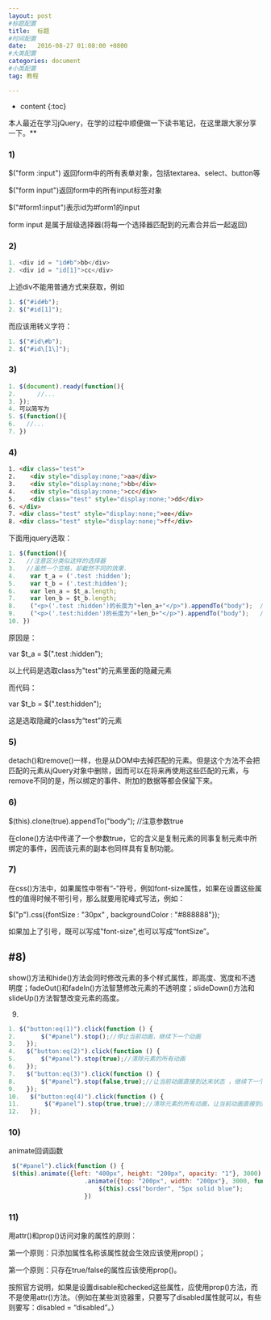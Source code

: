 ```yaml
---
layout: post
#标题配置
title:  标题
#时间配置
date:   2016-08-27 01:08:00 +0800
#大类配置
categories: document
#小类配置
tag: 教程

---
```




* content {:toc}





本人最近在学习jQuery，在学的过程中顺便做一下读书笔记，在这里跟大家分享一下。**



### 1)

$("form :input") 返回form中的所有表单对象，包括textarea、select、button等

$("form input")返回form中的所有input标签对象

$("#form1:input")表示id为#form1的input

form input 是属于层级选择器(将每一个选择器匹配到的元素合并后一起返回)



### 2) 

```javascript
1. <div id = "id#b">bb</div>  
2. <div id = "id[1]">cc</div>  
```

上述div不能用普通方式来获取，例如

```javascript
1. $("#id#b");  
2. $("#id[1]");  
```

而应该用转义字符：

```javascript
1. $("#id\#b");  
2. $("#id\[1\]");  
```



### 3)

```javascript
1. $(document).ready(function(){  
2.      //...  
3. });  
4. 可以简写为  
5. $(function(){  
6.   //...  
7. })  
```



### 4)

```html
1. <div class="test">  
2.    <div style="display:none;">aa</div>  
3.    <div style="display:none;">bb</div>  
4.    <div style="display:none;">cc</div>  
5.    <div class="test" style="display:none;">dd</div>  
6. </div>  
7. <div class="test" style="display:none;">ee</div>  
8. <div class="test" style="display:none;">ff</div>  
```

下面用jquery选取：

```javascript
1. $(function(){  
2.   //注意区分类似这样的选择器  
3.   //虽然一个空格，却截然不同的效果.  
4.    var t_a = ('.test :hidden');  
5.    var t_b = ('.test:hidden');  
6.    var len_a = $t_a.length;  
7.    var len_b = $t_b.length;  
8.    ("<p>('.test :hidden')的长度为"+len_a+"</p>").appendTo("body");  //4  
9.    ("<p>('.test:hidden')的长度为"+len_b+"</p>").appendTo("body");   //3  
10. })  

```

原因是：

var $t_a = $(".test :hidden");

以上代码是选取class为"test"的元素里面的隐藏元素

而代码：

var $t_b = $(".test:hidden");

这是选取隐藏的class为“test”的元素



### 5)

detach()和remove()一样，也是从DOM中去掉匹配的元素。但是这个方法不会把匹配的元素从jQuery对象中删除，因而可以在将来再使用这些匹配的元素，与remove不同的是，所以绑定的事件、附加的数据等都会保留下来。



### 6)

$(this).clone(true).appendTo("body"); //注意参数true

在clone()方法中传递了一个参数true，它的含义是复制元素的同事复制元素中所绑定的事件，因而该元素的副本也同样具有复制功能。



### 7)

在css()方法中，如果属性中带有“-”符号，例如font-size属性，如果在设置这些属性的值得时候不带引号，那么就要用驼峰式写法，例如：

$("p").css({fontSize : "30px" , backgroundColor : "#888888"});

如果加上了引号，既可以写成"font-size",也可以写成“fontSize”。



## #8)

show()方法和hide()方法会同时修改元素的多个样式属性，即高度、宽度和不透明度；fadeOut()和fadeIn()方法智慧修改元素的不透明度；slideDown()方法和slideUp()方法智慧改变元素的高度。

9) 

```javascript
1. $("button:eq(1)").click(function () {  
2.       $("#panel").stop();//停止当前动画，继续下一个动画  
3.   });  
4.   $("button:eq(2)").click(function () {  
5.       $("#panel").stop(true);//清除元素的所有动画  
6.   });  
7.   $("button:eq(3)").click(function () {  
8.       $("#panel").stop(false,true);//让当前动画直接到达末状态 ，继续下一个动画  
9.   });  
10.   $("button:eq(4)").click(function () {  
11.       $("#panel").stop(true,true);//清除元素的所有动画，让当前动画直接到达末状态   
12.   });  

```



### 10)

animate回调函数

```javascript
 $("#panel").click(function () {  
 $(this).animate({left: "400px", height: "200px", opacity: "1"}, 3000)  
                     .animate({top: "200px", width: "200px"}, 3000, function () {  
                         $(this).css("border", "5px solid blue");  
                     })  

```



### 11)

用attr()和prop()访问对象的属性的原则：

第一个原则：只添加属性名称该属性就会生效应该使用prop()；

第一个原则：只存在true/false的属性应该使用prop()。

按照官方说明，如果是设置disable和checked这些属性，应使用prop()方法，而不是使用attr()方法。（例如在某些浏览器里，只要写了disabled属性就可以，有些则要写：disabled = “disabled”。）
